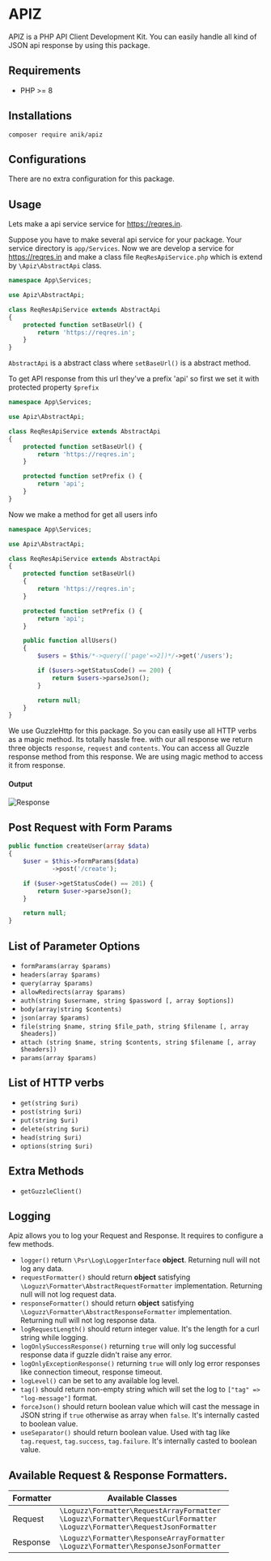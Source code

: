 # APIZ

APIZ is a PHP API Client Development Kit. You can easily handle all kind of JSON api response by using this package.

## Requirements

- PHP >= 8

## Installations

```shell
composer require anik/apiz
```

## Configurations

There are no extra configuration for this package.

## Usage

Lets make a api service service for https://reqres.in.

Suppose you have to make several api service for your package. Your service directory is
`app/Services`. Now we are develop a service for https://reqres.in and make a class file `ReqResApiService.php`
which is extend by `\Apiz\AbstractApi` class.

```php
namespace App\Services;

use Apiz\AbstractApi;

class ReqResApiService extends AbstractApi
{
    protected function setBaseUrl() {
        return 'https://reqres.in';
    }
}
```

`AbstractApi` is a abstract class where `setBaseUrl()` is a abstract method.

To get API response from this url they've a prefix 'api' so first we set it with protected property `$prefix`

```php
namespace App\Services;

use Apiz\AbstractApi;

class ReqResApiService extends AbstractApi
{
    protected function setBaseUrl() {
        return 'https://reqres.in';
    }

    protected function setPrefix () {
        return 'api';
    }
}
```

Now we make a method for get all users info

```php
namespace App\Services;

use Apiz\AbstractApi;

class ReqResApiService extends AbstractApi
{
    protected function setBaseUrl()
    {
        return 'https://reqres.in';
    }

    protected function setPrefix () {
        return 'api';
    }

    public function allUsers()
    {
        $users = $this/*->query(['page'=>2])*/->get('/users');

        if ($users->getStatusCode() == 200) {
            return $users->parseJson();
        }

        return null;
    }
}
```

We use GuzzleHttp for this package. So you can easily use all HTTP verbs
 as a magic method. Its totally hassle free. with our all response we return three objects `response`, `request` and `contents`.
 You can access all Guzzle response method from this response. We are using magic method to access it from response.

#### Output

![Response](http://imgur.com/IgI0vKb.png?1 "Response")

## Post Request with Form Params


```php
public function createUser(array $data)
{
    $user = $this->formParams($data)
            ->post('/create');

    if ($user->getStatusCode() == 201) {
        return $user->parseJson();
    }

    return null;
}
```

## List of Parameter Options

- `formParams(array $params)`
- `headers(array $params)`
- `query(array $params)`
- `allowRedirects(array $params)`
- `auth(string $username, string $password [, array $options])`
- `body(array|string $contents)`
- `json(array $params)`
- `file(string $name, string $file_path, string $filename [, array $headers])`
- `attach (string $name, string $contents, string $filename [, array $headers])`
- `params(array $params)`

## List of HTTP verbs

- `get(string $uri)`
- `post(string $uri)`
- `put(string $uri)`
- `delete(string $uri)`
- `head(string $uri)`
- `options(string $uri)`

## Extra Methods

- `getGuzzleClient()`
## Logging

Apiz allows you to log your Request and Response. It requires to configure a few methods.

- `logger()` return `\Psr\Log\LoggerInterface` **object**. Returning null will not log any data. 
- `requestFormatter()` should return **object** satisfying `\Loguzz\Formatter\AbstractRequestFormatter` implementation. Returning null will not log request data. 
- `responseFormatter()` should return **object** satisfying `\Loguzz\Formatter\AbstractResponseFormatter` implementation. Returning null will not log response data. 
- `logRequestLength()` should return integer value. It's the length for a curl string while logging.
- `logOnlySuccessResponse()` returning `true` will only log successful response data if guzzle didn't raise any error.
- `logOnlyExceptionResponse()` returning `true`  will only log error responses like connection timeout, response timeout.
- `logLevel()` can be set to any available log level.
- `tag()` should return non-empty string which will set the log to `["tag" => "log-message"]` format.
- `forceJson()` should return boolean value which will cast the message in JSON string if `true` otherwise as array when `false`. It's internally casted to boolean value.
- `useSeparator()` should return boolean value. Used with tag like `tag.request`, `tag.success`, `tag.failure`. It's internally casted to boolean value.

## Available Request & Response Formatters.

| Formatter | Available Classes |
| ----------- | ----------- |
| Request | `\Loguzz\Formatter\RequestArrayFormatter` <br> `\Loguzz\Formatter\RequestCurlFormatter` <br> `\Loguzz\Formatter\RequestJsonFormatter`|
| Response | `\Loguzz\Formatter\ResponseArrayFormatter` <br> `\Loguzz\Formatter\ResponseJsonFormatter` |


